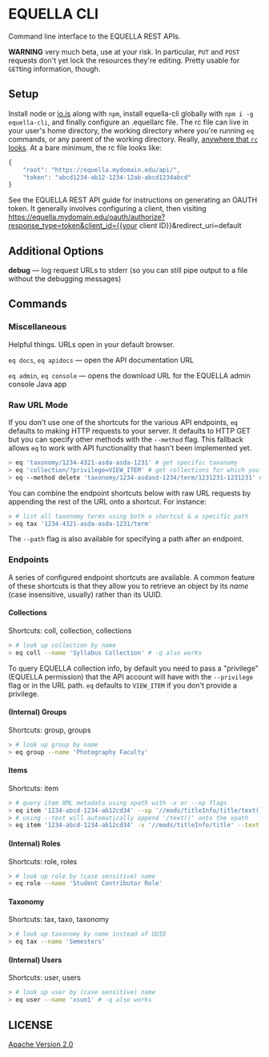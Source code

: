 # EQUELLA CLI

Command line interface to the EQUELLA REST APIs.

**WARNING** very much beta, use at your risk. In particular, `PUT` and `POST` requests don't yet lock the resources they're editing. Pretty usable for `GET`ting information, though.

## Setup

Install node or [io.js](https://iojs.org) along with `npm`, install equella-cli globally with `npm i -g equella-cli`, and finally configure an .equellarc file. The rc file can live in your user's home directory, the working directory where you're running `eq` commands, or any parent of the working directory. Really, [anywhere that `rc` looks](https://github.com/dominictarr/rc#standards). At a bare minimum, the rc file looks like:

```js
{
    "root": "https://equella.mydomain.edu/api/",
    "token": "abcd1234-ab12-1234-12ab-abcd1234abcd"
}
```

See the EQUELLA REST API guide for instructions on generating an OAUTH token. It generally involves configuring a client, then visiting https://equella.mydomain.edu/oauth/authorize?response_type=token&client_id={{your client ID}}&redirect_uri=default

## Additional Options

**debug** — log request URLs to stderr (so you can still pipe output to a file without the debugging messages)

## Commands

### Miscellaneous

Helpful things. URLs open in your default browser.

`eq docs`, `eq apidocs` — open the API documentation URL

`eq admin`, `eq console` — opens the download URL for the EQUELLA admin console Java app

### Raw URL Mode

If you don't use one of the shortcuts for the various API endpoints, `eq` defaults to making HTTP requests to your server. It defaults to HTTP GET but you can specify other methods with the `--method` flag. This fallback allows `eq` to work with API functionality that hasn't been implemented yet.

```sh
> eq 'taxonomy/1234-4321-asda-asda-1231' # get specific taxonomy
> eq 'collection/?privilege=VIEW_ITEM' # get collections for which you have VIEW_ITEM privilege
> eq --method delete 'taxonomy/1234-asdasd-1234/term/1231231-1231231' # delete a term
```

You can combine the endpoint shortcuts below with raw URL requests by appending the rest of the URL onto a shortcut. For instance:

```sh
> # list all taxonomy terms using both a shortcut & a specific path
> eq tax '1234-4321-asda-asda-1231/term'
```

The `--path` flag is also available for specifying a path after an endpoint.

### Endpoints

A series of configured endpoint shortcuts are available. A common feature of these shortcuts is that they allow you to retrieve an object by its _name_ (case insensitive, usually) rather than its UUID.

#### Collections

Shortcuts: coll, collection, collections

```sh
> # look up collection by name
> eq coll --name 'Syllabus Collection' # -q also works
```

To query EQUELLA collection info, by default you need to pass a "privilege" (EQUELLA permission) that the API account will have with the `--privilege` flag or in the URL path. `eq` defaults to `VIEW_ITEM` if you don't provide a privilege.

#### (Internal) Groups

Shortcuts: group, groups

```sh
> # look up group by name
> eq group --name 'Photography Faculty'
```

#### Items

Shortcuts: item

```sh
> # query item XML metadata using xpath with -x or --xp flags
> eq item '1234-abcd-1234-ab12cd34' --xp '//mods/titleInfo/title/text()'
> # using --text will automatically append '/text()' onto the xpath
> eq item '1234-abcd-1234-ab12cd34' -x '//mods/titleInfo/title' --text
```

#### (Internal) Roles

Shortcuts: role, roles

```sh
> # look up role by (case sensitive) name
> eq role --name 'Student Contributor Role'
```

#### Taxonomy

Shortcuts: tax, taxo, taxonomy

```sh
> # look up taxonomy by name instead of UUID
> eq tax --name 'Semesters'
```

#### (Internal) Users

Shortcuts: user, users

```sh
> # look up user by (case sensitive) name
> eq user --name 'xsun1' # -q also works
```

## LICENSE

[Apache Version 2.0](http://www.apache.org/licenses/LICENSE-2.0)

